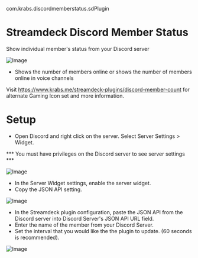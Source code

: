 com.krabs.discordmemberstatus.sdPlugin
# Streamdeck Discord Member Status
 Show individual member's status from your Discord server
 
![Image](https://i.postimg.cc/W3VtdqzX/Krabs-Discord-Member-Status.png)



* Shows the number of members online or shows the number of members online in voice channels

Visit https://www.krabs.me/streamdeck-plugins/discord-member-count for alternate Gaming Icon set and more information.
# Setup
* Open Discord and right click on the server. Select Server Settings > Widget.

*** You must have privileges on the Discord server to see server settings ***

![Image](https://i.postimg.cc/y6cNLyVw/68747470733a2f2f6c68342e676f6f676c6575736572636f6e74656e742e636f6d2f506b4b597643624a64436a55534f7769.png)
* In the Server Widget settings, enable the server widget.
* Copy the JSON API setting.

![Image](https://i.postimg.cc/pXvL45ry/68747470733a2f2f6c68332e676f6f676c6575736572636f6e74656e742e636f6d2f7346645f524433316e556a3970575846.png)

* In the Streamdeck plugin configuration, paste the JSON API from the Discord server into Discord Server's JSON API URL field.
* Enter the name of the member from your Discord Server.
* Set the interval that you would like the the plugin to update. (60 seconds is recommended).

![Image](https://i.postimg.cc/d349HKgc/settings.png)

